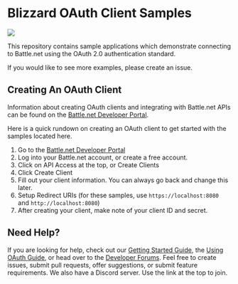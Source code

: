 # Blizzard OAuth Client Samples

<a href="https://discord.gg/VQXZQQJmVU">
  <img src="https://img.shields.io/badge/discord-join-7289DA.svg?logo=discord&longCache=true&style=flat" />
</a>

This repository contains sample applications which demonstrate connecting to
Battle.net using the OAuth 2.0 authentication standard.

If you would like to see more examples, please create an issue.

## Creating An OAuth Client

Information about creating OAuth clients and integrating with Battle.net APIs
can be found on the [Battle.net Developer Portal].

Here is a quick rundown on creating an OAuth client to get started with the samples
located here.

1. Go to the [Battle.net Developer Portal]
2. Log into your Battle.net account, or create a free account.
3. Click on API Access at the top, or Create Clients
4. Click Create Client
5. Fill out your client information. You can always go back and change this later.
6. Setup Redirect URIs (for these samples, use `https://localhost:8080` and `http://localhost:8080`)
7. After creating your client, make note of your client ID and secret.

## Need Help?
If you are looking for help, check out our [Getting Started Guide], the [Using OAuth Guide],
or head over to the [Developer Forums]. Feel free to create issues, submit pull requests, 
offer suggestions, or submit feature requirements. We also have a Discord server. Use the link at the
top to join.

[Battle.net Developer Portal]: https://develop.battle.net
[Developer Forums]: https://us.forums.blizzard.com/en/blizzard/c/api-discussion/18
[Getting Started Guide]: https://develop.battle.net/documentation/guides/getting-started
[Using OAuth Guide]: https://develop.battle.net/documentation/guides/using-oauth
[Discord Link]: https://discord.gg/VQXZQQJmVU